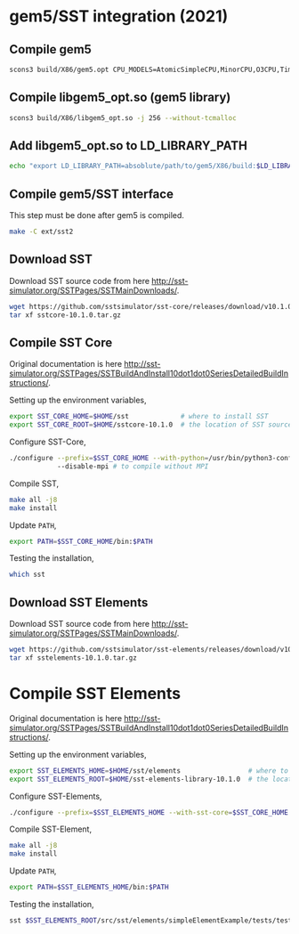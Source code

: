 # gem5/SST integration (2021)



## Compile gem5
```sh
scons3 build/X86/gem5.opt CPU_MODELS=AtomicSimpleCPU,MinorCPU,O3CPU,TimingSimpleCPU -j256 --without-tcmalloc
```

## Compile libgem5_opt.so (gem5 library)
```sh
scons3 build/X86/libgem5_opt.so -j 256 --without-tcmalloc
```

## Add libgem5_opt.so to LD_LIBRARY_PATH
```sh
echo "export LD_LIBRARY_PATH=absoblute/path/to/gem5/X86/build:$LD_LIBRARY_PATH" > ~/.bashrc
```

## Compile gem5/SST interface
This step must be done after gem5 is compiled.
```sh
make -C ext/sst2
```

## Download SST
Download SST source code from here <http://sst-simulator.org/SSTPages/SSTMainDownloads/>.
```sh
wget https://github.com/sstsimulator/sst-core/releases/download/v10.1.0_Final/sstcore-10.1.0.tar.gz
tar xf sstcore-10.1.0.tar.gz
```

## Compile SST Core
Original documentation is here <http://sst-simulator.org/SSTPages/SSTBuildAndInstall10dot1dot0SeriesDetailedBuildInstructions/>.

Setting up the environment variables,
```sh
export SST_CORE_HOME=$HOME/sst             # where to install SST
export SST_CORE_ROOT=$HOME/sstcore-10.1.0  # the location of SST source code
```

Configure SST-Core,
```sh
./configure --prefix=$SST_CORE_HOME --with-python=/usr/bin/python3-config
            --disable-mpi # to compile without MPI
```

Compile SST,
```sh
make all -j8
make install
```

Update `PATH`,
```sh
export PATH=$SST_CORE_HOME/bin:$PATH
```

Testing the installation,
```sh
which sst
```




## Download  SST Elements
Download SST source code from here <http://sst-simulator.org/SSTPages/SSTMainDownloads/>.
```sh
wget https://github.com/sstsimulator/sst-elements/releases/download/v10.1.0_Final/sstelements-10.1.0.tar.gz
tar xf sstelements-10.1.0.tar.gz
```
# Compile SST Elements
Original documentation is here <http://sst-simulator.org/SSTPages/SSTBuildAndInstall10dot1dot0SeriesDetailedBuildInstructions/>.

Setting up the environment variables,
```sh
export SST_ELEMENTS_HOME=$HOME/sst/elements                 # where to install SST
export SST_ELEMENTS_ROOT=$HOME/sst-elements-library-10.1.0  # the location of SST source code
```

Configure SST-Elements,
```sh
./configure --prefix=$SST_ELEMENTS_HOME --with-sst-core=$SST_CORE_HOME --with-python=/usr/bin/python3-config
```

Compile SST-Element,
```sh
make all -j8
make install
```

Update `PATH`,
```sh
export PATH=$SST_ELEMENTS_HOME/bin:$PATH
```

Testing the installation,
```sh
sst $SST_ELEMENTS_ROOT/src/sst/elements/simpleElementExample/tests/test_simpleRNGComponent_mersenne.py
```